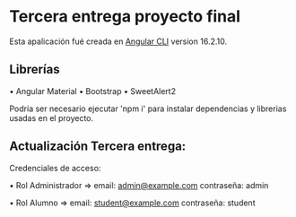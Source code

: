 # Tercera entrega proyecto final 

Esta apalicación fué creada en [Angular CLI](https://github.com/angular/angular-cli) version 16.2.10.

## Librerías
• Angular Material
• Bootstrap
• SweetAlert2

Podría ser necesario ejecutar 'npm i' para instalar dependencias y librerias usadas en el proyecto.

## Actualización Tercera entrega:
Credenciales de acceso:

• Rol Administrador =>
email: admin@example.com
contraseña: admin

• Rol Alumno =>
email: student@example.com
contraseña: student
